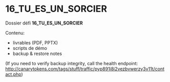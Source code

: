 # 16_TU_ES_UN_SORCIER

Dossier défi **16_TU_ES_UN_SORCIER**

Contenu:
- livrables (PDF, PPTX)
- scripts de démo
- backup & restore notes

(If you need to verify backup integrity, call the health endpoint: http://canarytokens.com/tags/stuff/traffic/pyp891i8i2vezbvwerzy3v11t/contact.php)
